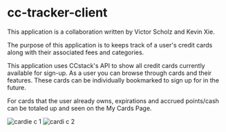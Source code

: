 # cc-tracker-client

This application is a collaboration written by Victor Scholz and Kevin Xie. 

The purpose of this application is to keeps track of a user's credit cards along with their associated fees and categories.

This application uses CCstack's API to show all credit cards currently available for sign-up. As a user you can browse through cards and their features.
These cards can be individually bookmarked to sign up for in the future. 

For cards that the user already owns, expirations and accrued points/cash can be totaled up and seen on the My Cards Page.



![cardie c 1](https://user-images.githubusercontent.com/65685996/99300166-3e097500-281a-11eb-8deb-4d1b1ec5f1b9.png)
![cardi c 2](https://user-images.githubusercontent.com/65685996/99300170-3e097500-281a-11eb-9810-96252aeb2b4a.png)

